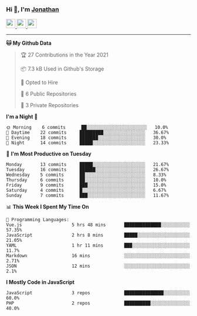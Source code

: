 ### Hi 👋, I'm [Jonathan](https://jonathan-d.ch) 


<p>
  <a href="https://www.twitter.com/redkill2108">
    <img src="https://img.shields.io/badge/twitter-%231DA1F2.svg?&style=for-the-badge&logo=twitter&logoColor=white" height=25>
  </a>
  <a href="https://www.linkedin.com/in/jdebetaz">
    <img src="https://img.shields.io/badge/linkedin-%230077B5.svg?&style=for-the-badge&logo=linkedin&logoColor=white" height=25>
  </a>
  <a href="https://www.instagram.com/jdebetaz/">
    <img src="https://img.shields.io/badge/instagram-%23E4405F.svg?&style=for-the-badge&logo=instagram&logoColor=white" height=25>
  </a>
</p>

-------

<!--START_SECTION:waka-->
**🐱 My Github Data** 

> 🏆 27 Contributions in the Year 2021
 > 
> 📦 7.3 kB Used in Github's Storage 
 > 
> 💼 Opted to Hire
 > 
> 📜 6 Public Repositories 
 > 
> 🔑 3 Private Repositories  
 > 
**I'm a Night 🦉** 

```text
🌞 Morning    6 commits      ██░░░░░░░░░░░░░░░░░░░░░░░   10.0% 
🌆 Daytime    22 commits     █████████░░░░░░░░░░░░░░░░   36.67% 
🌃 Evening    18 commits     ███████░░░░░░░░░░░░░░░░░░   30.0% 
🌙 Night      14 commits     █████░░░░░░░░░░░░░░░░░░░░   23.33%

```
📅 **I'm Most Productive on Tuesday** 

```text
Monday       13 commits     █████░░░░░░░░░░░░░░░░░░░░   21.67% 
Tuesday      16 commits     ██████░░░░░░░░░░░░░░░░░░░   26.67% 
Wednesday    5 commits      ██░░░░░░░░░░░░░░░░░░░░░░░   8.33% 
Thursday     6 commits      ██░░░░░░░░░░░░░░░░░░░░░░░   10.0% 
Friday       9 commits      ███░░░░░░░░░░░░░░░░░░░░░░   15.0% 
Saturday     4 commits      █░░░░░░░░░░░░░░░░░░░░░░░░   6.67% 
Sunday       7 commits      ███░░░░░░░░░░░░░░░░░░░░░░   11.67%

```


📊 **This Week I Spent My Time On** 

```text
💬 Programming Languages: 
Vue.js                   5 hrs 48 mins       ██████████████░░░░░░░░░░░   57.35% 
JavaScript               2 hrs 8 mins        █████░░░░░░░░░░░░░░░░░░░░   21.05% 
YAML                     1 hr 11 mins        ███░░░░░░░░░░░░░░░░░░░░░░   11.7% 
Markdown                 16 mins             ░░░░░░░░░░░░░░░░░░░░░░░░░   2.71% 
JSON                     12 mins             ░░░░░░░░░░░░░░░░░░░░░░░░░   2.1%

```

**I Mostly Code in JavaScript** 

```text
JavaScript               3 repos             ███████████████░░░░░░░░░░   60.0% 
PHP                      2 repos             ██████████░░░░░░░░░░░░░░░   40.0%

```



<!--END_SECTION:waka-->
